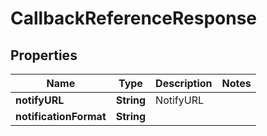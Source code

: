 
# CallbackReferenceResponse

## Properties
Name | Type | Description | Notes
------------ | ------------- | ------------- | -------------
**notifyURL** | **String** | NotifyURL | 
**notificationFormat** | **String** |  | 



